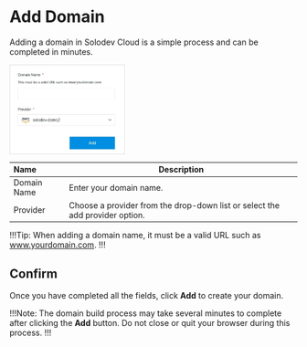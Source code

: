 # Add Domain

Adding a domain in Solodev Cloud is a simple process and can be completed in minutes.

<img src="../../../images/adddomain.jpg" alt="adddomain" style="width: 40%; display: block"></a>

**Name** | **Description** 
:--- | ---
Domain Name | Enter your domain name.
Provider | Choose a provider from the drop-down list or select the add provider option.

!!!Tip:
When adding a domain name, it must be a valid URL such as www.yourdomain.com. 
!!!

## Confirm

Once you have completed all the fields, click **Add** to create your domain.

!!!Note:
The domain build process may take several minutes to complete after clicking the **Add** button. Do not close or quit your browser during this process.
!!!

